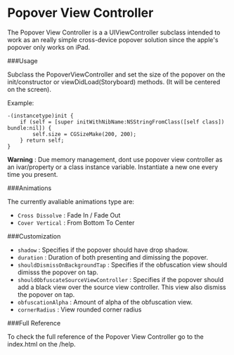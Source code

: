 # Popover View Controller

  The Popover View Controller is a a UIViewController subclass intended to work as an really simple cross-device popover solution since the apple's popover only works on iPad. 

###Usage

Subclass the PopoverViewController and set the size of the popover on the init/constructor or viewDidLoad(Storyboard) methods. (It will be centered on the screen). 

Example:
```
-(instancetype)init {
    if (self = [super initWithNibName:NSStringFromClass([self class]) bundle:nil]) {
        self.size = CGSizeMake(200, 200);
    } return self;
}
```

**Warning** : Due memory management, dont use popover view controller as an ivar/property or a class instance variable. Instantiate a new one every time you present.

###Animations

The currently avaliable animations type are:
* `Cross Dissolve` : Fade In / Fade Out
* `Cover Vertical` : From Bottom To Center


###Customization

* `shadow` : Specifies if the popover should have drop shadow.
* `duration` : Duration of both presenting and dimissing the popover.
* `shouldDismissOnBackgroundTap` : Specifies if the obfuscation view should dimisss the popover on tap.
* `shouldObfuscateSourceViewController` : Specifies if the popover should add a black view over the source view controller. This view also dismiss the popover on tap.
* `obfuscationAlpha` : Amount of alpha of the obfuscation view.
* `cornerRadius` : View rounded corner radius

###Full Reference

To check the full reference of the Popover View Controller go to the index.html on the /help.
